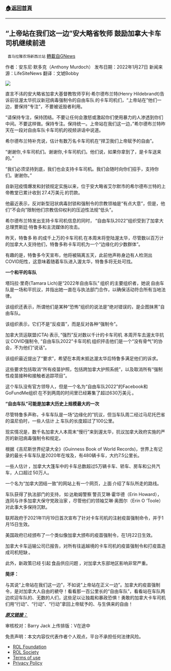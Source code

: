 ###  [:house:返回首頁](https://github.com/ourhimalayas/txt)
---


## “上帝站在我们这一边”安大略省牧师 鼓励加拿大卡车司机继续前进
` 喜马拉雅农场新西兰站` [轉載自GNews](https://gnews.org/zh-hans/1928097/)

作者：安东尼·默多克（Anthony Murdoch）
发布日期：2022年1月27日
新闻来源：LifeSiteNews
翻译：文虓Bobby



![](https://assets.gnews.org/wp-content/uploads/2022/01/Henry-Hildebrandt-scaled-1.jpg)



直言不讳的安大略省加拿大基督教牧师亨利·希尔德布兰特(Henry Hildebrandt)告诉前往渥太华抗议新冠病毒强制令的自由车队 的卡车司机们，“上帝站在”他们一边，要保持“专注”，不要被诋毁者利用。

“请保持专注，保持团结。不要让任何会激怒或激起你们使用暴力的人渗透到你们中间。不要这样做。保持专注。保持统一。上帝站在我们这一边，”希尔德布兰特昨天在一段对自由车队卡车司机的视频讲话中说道。

希尔德布兰特补充说，估计有数万名卡车司机在“捍卫我们上帝赋予的自由”。

“谢谢你,卡车司机们。谢谢你,卡车司机们。他们说，如果你拿到了，是卡车送来的。”

“我们必须坚持到底，我们也会支持卡车司机。我们会随时向你们招手，支持你们。谢谢你。”

自新冠疫情爆发和封锁规定实施以来，位于安大略省艾尔默市的希尔德布兰特的上帝教堂已累计收到 27.4万美元 的罚款。

他最近表示，反对新型冠状病毒封锁和强制令的宗教领袖是“有点大意”，但是，他们“不会向”限制他们宗教信仰权利的压迫性法规“低头”。

希尔德布兰特发出支持卡车司机信息的同时， “自由车队2022”组织受到了加拿大总理贾斯廷·特鲁多和主流媒体的攻击。

昨天，特鲁多 称 的成千上万的卡车司机 在本周末将登陆渥太华，尽管数以百万计的加拿大人支持他们，特鲁多称卡车司机为一个“边缘化的少数群体”。

有趣的是，特鲁多今天宣布，他将被隔离五天，此前他声称身边有人检测出COVID阳性，这意味着随着车队进入渥太华，特鲁多将无处可找。

**一个和平的车队**

塔玛拉·里奇(Tamara Lich)是“2022年自由车队” 组织 的主要组织者，她说 自由车队是一场和平抗议，并指出她一直在与执法部门合作，以确保活动符合所有当地法律。

该组织还表示，所谓他们是某种“恐怖”组织的说法是“绝对错误的，是企图抹黑”自由车队。

该组织表示，它们不是“反疫苗”，而是反对各种“强制令”。

加拿大货运联盟(CTA) 表示, “强烈”反对数以千计的卡车司机  本周开车去渥太华抗议 COVID强制令, “自由车队2022”卡车司机 组织抨击他们是一个“没有骨气”的协会，不为他们“说话”。

该组织最近提出了“要求”，希望在本周末抵达渥太华后特鲁多满足他们的诉求。

这些要求包括取消“所有疫苗护照，包括跨加拿大护照系统”，以及取消所有“强制性疫苗接种和接触者追踪项目”。

这个车队没有官方领导人，但是一个名为“自由车队2022”的Facebook和GoFundMe组织 在不到两周的时间里已经筹集了超过630万美元 。

**“自由车队”可能是加拿大历史上规模最大的一次**

尽管特鲁多声称，卡车车队是一场“边缘化的”抗议，但当车队周二经过马尼托巴省的温尼伯时，一些人估计 上 车队的长度超过了100公里。

现实情况是，数千名加拿大人本周末“慢行”来到渥太华，抗议加拿大政府实施的严厉的新冠病毒强制令和规定。

根据《吉尼斯世界纪录大全》(Guinness Book of World Records)，世界上有记录的最长卡车车队是2020年在埃及，有480辆卡车，大约7.5公里长。

一些人估计 ，加拿大大篷车中的卡车总数超过5万辆卡车、轿车、房车和公共汽车，人口超过 50万人。

一个名为“加拿大团结一致”的网站上有一个网页，上面 介绍了车队所走的路线。

车队获得了执法部门的支持， 如 达勒姆警察 警员艾琳·霍华德（Erin Howard），连同与许多加拿大保守党政治家 ，尽管他们的领袖艾琳·奥图尔（Erin O ‘Toole）对此事大多保持沉默。

联邦政府于2021年11月19日首次宣布了针对卡车司机的注射疫苗强制命令，并于1月15日生效。

美国政府已经颁布了一个类似像加拿大颁布的疫苗强制令，在1月22日生效。

加拿大卡车运输公司已报告，对所有往返越境的卡车司机的疫苗强制令和打疫苗造成司机短缺 。

此外，新政策已经 引起 食品供应问题 ，对加拿大东部地区影响非常严重。

**简评：**

与其说“上帝站在我们这一边”，不如说“上帝站在正义一边”。加拿大的疫苗强制令，是对加拿大人自由的褫夺！看看那一百公里长的“自由车队”，看看站在车队两边欢迎车队的、无数的人们，这些足以让独裁和暴政恐惧！勇敢的加拿大卡车司机们用“行动”、“行动”、“行动”拿回上帝赋予的、与生俱来的自由！

***[原文链接：](https://www.lifesitenews.com/news/god-is-on-our-side-ontario-pastor-encourages-canadian-truckers-in-freedom-convoy-to-keep-going/?utm_source=top_news&amp;utm_campaign=usa)***

审核校对：Barry Jack
上传排版：V在途中

 

免责声明：本文内容仅代表作者个人观点，平台不承担任何法律风险。

- [ROL Foundation](https://rolfoundation.org/)
- [ROL Society](https://rolsociety.org/)
- [Terms of use](https://gnews.org/terms-of-use-3/)
- [Privacy Policy](https://gnews.org/privacy-policy/)
